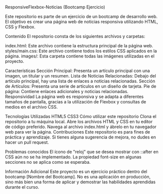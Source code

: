 ResponsiveFlexbox-Noticias (Bootcamp Ejercicio)

Este repositorio es parte de un ejercicio de un bootcamp de desarrollo web. El objetivo es crear una página web de noticias responsiva utilizando HTML, CSS y Flexbox.

Contenido
El repositorio consta de los siguientes archivos y carpetas:

index.html: Este archivo contiene la estructura principal de la página web.
styles/main.css: Este archivo contiene todos los estilos CSS aplicados en la página.
images/: Esta carpeta contiene todas las imágenes utilizadas en el proyecto.

Características
Sección Principal: Presenta un artículo principal con una imagen, un titular y un resumen.
Lista de Noticias Relacionadas: Debajo del artículo principal, hay una lista de enlaces a noticias relacionadas.
Sección de Artículos: Presenta una serie de artículos en un diseño de tarjeta.
Pie de página: Contiene enlaces adicionales y noticias relacionadas.
Responsividad
La página web es responsiva y se adapta a diferentes tamaños de pantalla, gracias a la utilización de Flexbox y consultas de medios en el archivo CSS.

Tecnologías Utilizadas
HTML5
CSS3
Cómo utilizar este repositorio
Clona el repositorio a tu máquina local.
Abre los archivos HTML y CSS en tu editor de código preferido.
Navega al archivo index.html y ábrelo en tu navegador web para ver la página.
Contribuciones
Este repositorio es para fines de práctica y aprendizaje. Si tienes alguna sugerencia de mejora, no dudes en hacer un pull request.

Problemas conocidos
El ícono de "reloj" que se desea mostrar con ::after en CSS aún no se ha implementado.
La propiedad font-size en algunas secciones no se aplica como se esperaba.

Información Adicional
Este proyecto es un ejercicio práctico dentro del bootcamp [Nombre del Bootcamp]. No es una aplicación en producción, sino más bien una forma de aplicar y demostrar las habilidades aprendidas durante el curso.

